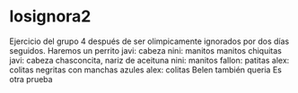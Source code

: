 # losignora2
Ejercicio del grupo 4 después de ser olimpicamente ignorados por dos días seguidos. Haremos un perrito
javi: cabeza
nini: manitos manitos chiquitas
javi: cabeza chasconcita, nariz de aceituna
nini: manitos
fallon: patitas 
alex: colitas negritas con manchas azules
alex: colitas
Belen también queria 
Es otra prueba

